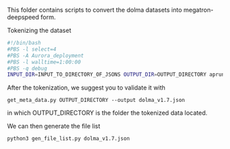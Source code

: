 This folder contains scripts to convert the dolma datasets into megatron-deepspeed form.

Tokenizing the dataset

```bash
#!/bin/bash
#PBS -l select=4
#PBS -A Aurora_deployment
#PBS -l walltime=1:00:00
#PBS -q debug
INPUT_DIR=INPUT_TO_DIRECTORY_OF_JSONS OUTPUT_DIR=OUTPUT_DIRECTORY aprun -n 48 -N 12 --cc depth -d 16 ./tokenization.sh
```


After the tokenization, we suggest you to validate it with
```
get_meta_data.py OUTPUT_DIRECTORY --output dolma_v1.7.json
```
in which OUTPUT_DIRECTORY is the folder the tokenized data located.


We can then generate the file list
```
python3 gen_file_list.py dolma_v1.7.json 
```